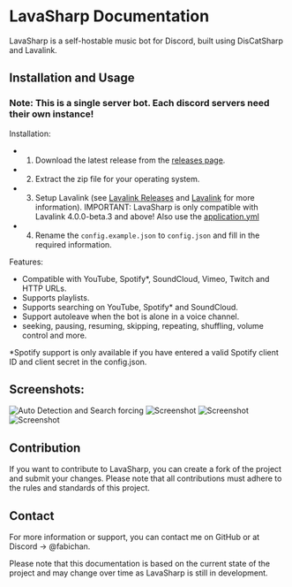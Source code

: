 # LavaSharp Documentation

LavaSharp is a self-hostable music bot for Discord, built using DisCatSharp and Lavalink.
## Installation and Usage
### Note: This is a single server bot. Each discord servers need their own instance!

Installation:
- 1. Download the latest release from the [releases page](https://github.com/FabiChan99/LavaSharp/releases).
- 2. Extract the zip file for your operating system.
- 3. Setup Lavalink (see [Lavalink Releases](https://github.com/lavalink-devs/Lavalink/releases) and [Lavalink](https://github.com/lavalink-devs/Lavalink) for more information).
IMPORTANT: LavaSharp is only compatible with Lavalink 4.0.0-beta.3 and above! Also use the [application.yml](https://raw.githubusercontent.com/FabiChan99/LavaSharp/master/application.yml)
- 4. Rename the `config.example.json` to `config.json` and fill in the required information.

Features:
- Compatible with YouTube, Spotify*, SoundCloud, Vimeo, Twitch and HTTP URLs.
- Supports playlists.
- Supports searching on YouTube, Spotify* and SoundCloud.
- Support autoleave when the bot is alone in a voice channel.
- seeking, pausing, resuming, skipping, repeating, shuffling, volume control and more.

*Spotify support is only available if you have entered a valid Spotify client ID and client secret in the config.json.

## Screenshots:

![Auto Detection and Search forcing](https://i.imgur.com/kxCCF75.png)
![Screenshot](https://i.imgur.com/casjdF4.png)
![Screenshot](https://i.imgur.com/cSunISg.png)
![Screenshot](https://i.imgur.com/ozsKAEN.png)



## Contribution

If you want to contribute to LavaSharp, you can create a fork of the project and submit your changes. Please note that
all contributions must adhere to the rules and standards of this project.


## Contact

For more information or support, you can contact me on GitHub or at Discord -> @fabichan.

Please note that this documentation is based on the current state of the project and may change over time as LavaSharp
is still in development.
